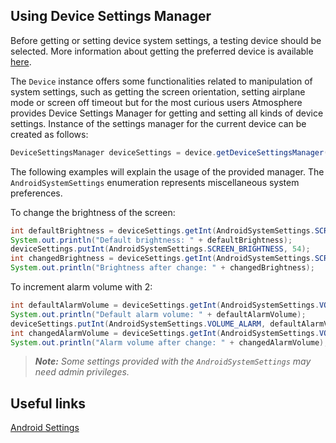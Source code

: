 ## Using Device Settings Manager

Before getting or setting device system settings, a testing device should be selected. More information about getting the preferred device is available [here](get-device.md).

The `Device` instance offers some functionalities related to manipulation of system settings, such as getting the screen orientation, setting airplane mode or screen off timeout but for the most curious users Atmosphere provides Device Settings Manager for getting and setting all kinds of device settings. Instance of the settings manager for the current device can be created as follows:
```java
DeviceSettingsManager deviceSettings = device.getDeviceSettingsManager();
```

The following examples will explain the usage of the provided manager. The `AndroidSystemSettings` enumeration represents miscellaneous system preferences.

To change the brightness of the screen:
```java
int defaultBrightness = deviceSettings.getInt(AndroidSystemSettings.SCREEN_BRIGHTNESS);
System.out.println("Default brightness: " + defaultBrightness);
deviceSettings.putInt(AndroidSystemSettings.SCREEN_BRIGHTNESS, 54);
int changedBrightness = deviceSettings.getInt(AndroidSystemSettings.SCREEN_BRIGHTNESS);
System.out.println("Brightness after change: " + changedBrightness);
```

To increment alarm volume with 2:
```java
int defaultAlarmVolume = deviceSettings.getInt(AndroidSystemSettings.VOLUME_ALARM);
System.out.println("Default alarm volume: " + defaultAlarmVolume);
deviceSettings.putInt(AndroidSystemSettings.VOLUME_ALARM, defaultAlarmVolume + 2);
int changedAlarmVolume = deviceSettings.getInt(AndroidSystemSettings.VOLUME_ALARM);
System.out.println("Alarm volume after change: " + changedAlarmVolume);
```

>***Note:*** *Some settings provided with the `AndroidSystemSettings` may need admin privileges.*

## Useful links ##
[Android Settings](https://developer.android.com/reference/android/provider/Settings.System.html)
